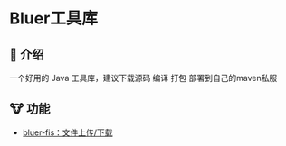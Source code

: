 # Bluer工具库

## :monkey: 介绍
一个好用的 Java 工具库，建议下载源码 编译 打包 部署到自己的maven私服

## :cow: 功能
- [bluer-fis：文件上传/下载](https://gitee.com/BluerTop/bluer-tool/blob/master/bluer-fis/README.md)

